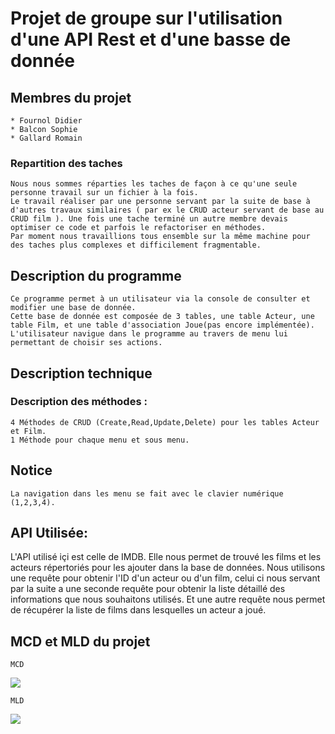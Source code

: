 # Projet de groupe sur l'utilisation d'une API Rest et d'une basse de donnée

## Membres du projet

    * Fournol Didier
    * Balcon Sophie
    * Gallard Romain

### Repartition des taches
    Nous nous sommes réparties les taches de façon à ce qu'une seule personne travail sur un fichier à la fois.
    Le travail réaliser par une personne servant par la suite de base à d'autres travaux similaires ( par ex le CRUD acteur servant de base au CRUD film ). Une fois une tache terminé un autre membre devais optimiser ce code et parfois le refactoriser en méthodes.
    Par moment nous travaillions tous ensemble sur la même machine pour des taches plus complexes et difficilement fragmentable.

## Description du programme

    Ce programme permet à un utilisateur via la console de consulter et modifier une base de donnée.
    Cette base de donnée est composée de 3 tables, une table Acteur, une table Film, et une table d'association Joue(pas encore implémentée).
    L'utilisateur navigue dans le programme au travers de menu lui permettant de choisir ses actions.

## Description technique 

   ### Description des méthodes :

    4 Méthodes de CRUD (Create,Read,Update,Delete) pour les tables Acteur et Film.
    1 Méthode pour chaque menu et sous menu.



## Notice

    La navigation dans les menu se fait avec le clavier numérique (1,2,3,4).


## API Utilisée:
L'API utilisé içi est celle de IMDB. Elle nous permet de trouvé les films et les acteurs répertoriés pour les ajouter dans la base de données.
Nous utilisons une requête pour obtenir l'ID d'un acteur ou d'un film, celui ci nous servant par la suite a une seconde requête pour obtenir la liste détaillé des informations que nous souhaitons utilisés.
Et une autre requête nous permet de récupérer la liste de films dans lesquelles un acteur a joué.

## MCD et MLD du projet

    MCD
![](https://nsa40.casimages.com/img/2019/11/20/191120102039156057.png)

    MLD
![](https://nsa40.casimages.com/img/2019/11/20/191120102039233887.png)


